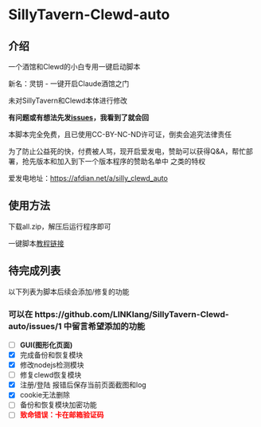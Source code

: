 # SillyTavern-Clewd-auto

## 介绍

一个酒馆和Clewd的小白专用一键启动脚本

新名：灵钥 - 一键开启Claude酒馆之门

未对SillyTavern和Clewd本体进行修改

**有问题或有想法先发[issues](https://github.com/LINKlang/SillyTavern-Clewd-auto/issues)，我看到了就会回**

本脚本完全免费，且已使用CC-BY-NC-ND许可证，倒卖会追究法律责任

为了防止公益死的快，付费被人骂，现开启爱发电，赞助可以获得Q&A，帮忙部署，抢先版本和加入到下一个版本程序的赞助名单中 之类的特权

爱发电地址：https://afdian.net/a/silly_clewd_auto

<h2>使用方法</h2>

下载all.zip，解压后运行程序即可

一键脚本[教程链接](https://sqivg8d05rm.feishu.cn/wiki/QupDwUGhJiiZP6kLfuDcit3LnRg?from=from_copylink)

## 待完成列表
以下列表为脚本后续会添加/修复的功能
<h3>可以在 https://github.com/LINKlang/SillyTavern-Clewd-auto/issues/1 中留言希望添加的功能</h3>

- [ ] **GUI(图形化页面)**
- [x] 完成备份和恢复模块
- [x] 修改nodejs检测模块
- [ ] 修复clewd恢复模块
- [x] 注册/登陆 报错后保存当前页面截图和log
- [x] cookie无法删除
- [ ] 备份和恢复模块加密功能
- [ ] <span style="color:red;">**致命错误：卡在邮箱验证码**</span>
